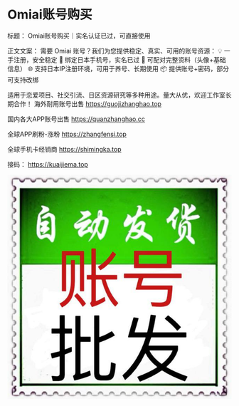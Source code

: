 # Omiai账号购买

标题：
Omiai账号购买｜实名认证已过，可直接使用

正文文案：
需要 Omiai 账号？我们为您提供稳定、真实、可用的账号资源：
💡 一手注册，安全稳定
📱 绑定日本手机号，实名已过
🧾 可配对完整资料（头像+基础信息）
🌐 支持日本IP注册环境，可用于养号、长期使用
📦 提供账号+密码，部分可支持改绑

适用于恋爱项目、社交引流、日区资源研究等多种用途。量大从优，欢迎工作室长期合作！
海外耐用账号出售
https://guojizhanghao.top 

国内各大APP账号出售
https://quanzhanghao.cc     

全球APP刷粉-涨粉 
https://zhangfensi.top 

全球手机卡经销商
https://shimingka.top 

接码：
https://kuaijiema.top

<img src="pic/bbb.png" alt="Omiai账号购买" border="0">